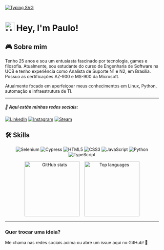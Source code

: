 [![Typing SVG](https://readme-typing-svg.demolab.com/?size=35&center=true&vCenter=true&width=1000&lines=Code+and+coffee+=+❤️)](https://git.io/typing-svg)

<h1 align="left">
  <img src="https://raw.githubusercontent.com/kaueMarques/kaueMarques/master/hi.gif" height="30px" alt="Hi GIF" /> Hey, I'm Paulo!
</h1>

## 🎮 Sobre mim  
Tenho 25 anos e sou um entusiasta fascinado por tecnologia, games e filosofia. Atualmente, sou estudante do curso de Engenharia de Software na UCB e tenho experiência como Analista de Suporte N1 e N2, em Brasília.
Possuo as certificações AZ-900 e MS-900 da Microsoft.

Atualmente focado em aperfeiçoar meus conhecimentos em Linux, Python, automação e infraestrutura de TI.

---

##### 🔗 Aqui estão minhas redes sociais:

[![LinkedIn](https://img.shields.io/badge/LinkedIn-0077B5?style=for-the-badge&logo=linkedin&logoColor=white)](https://www.linkedin.com/in/euopaulo)
[![Instagram](https://img.shields.io/badge/Instagram-E4405F?style=for-the-badge&logo=instagram&logoColor=white)](https://www.instagram.com/paulin.cx/)
[![Steam](https://img.shields.io/badge/Steam-000000?style=for-the-badge&logo=steam&logoColor=white)](https://steamcommunity.com/id/paulincx/)

## 🛠 Skills

<p align="center">
  <img src="https://img.shields.io/badge/Selenium-43B02A?style=for-the-badge&logo=Selenium&logoColor=white" alt="Selenium" />
  <img src="https://img.shields.io/badge/Cypress-17202C?style=for-the-badge&logo=cypress&logoColor=white" alt="Cypress" />
  <img src="https://img.shields.io/badge/HTML5-E34F26?style=for-the-badge&logo=html5&logoColor=white" alt="HTML5" />
  <img src="https://img.shields.io/badge/CSS3-1572B6?style=for-the-badge&logo=css3&logoColor=white" alt="CSS3" />
  <img src="https://img.shields.io/badge/JavaScript-323330?style=for-the-badge&logo=javascript&logoColor=F7DF1E" alt="JavaScript" />
  <img src="https://img.shields.io/badge/Python-FFD43B?style=for-the-badge&logo=python&logoColor=blue" alt="Python" />
  <img src="https://img.shields.io/badge/TypeScript-007ACC?style=for-the-badge&logo=typescript&logoColor=white" alt="TypeScript" />
</p>

<p align="center">
  <img loading="lazy" height="180em" src="https://github-readme-stats.vercel.app/api?username=euopaulin&show_icons=true&theme=synthwave" alt="GitHub stats" />
  &nbsp;&nbsp;
  <img loading="lazy" height="180em" src="https://github-readme-stats.vercel.app/api/top-langs/?username=euopaulin&layout=compact&langs_count=7&theme=synthwave" alt="Top languages" />
</p>

---

### Quer trocar uma ideia?  
Me chama nas redes sociais acima ou abre um issue aqui no GitHub! 🚀
